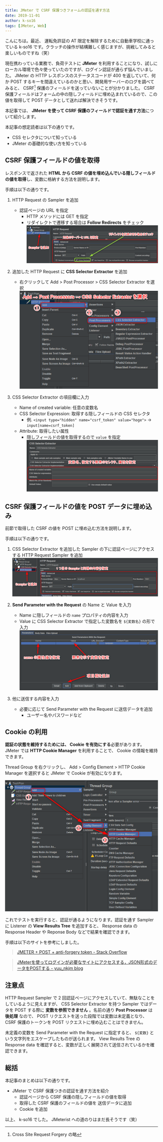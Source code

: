 ```yaml
---
title: JMeter で CSRF 保護つきフォームの認証を通す方法
date: 2019-11-01
author: k-so16
tags: [JMeter, Web]
---
```


こんにちは。最近、 運転免許証の AT 限定を解除するために自動車学校に通っている k-so16 です。クラッチの操作が結構難しく感じますが、挑戦してみると楽しいものですね（笑）

現在携わっている業務で、負荷テストに **JMeter** を利用することになり、試しにローカル環境で色々使っていたのですが、ログイン認証が通らず悩んでいました。 JMeter の HTTP レスポンスのステータスコードが 400 を返していて、何か POST するキーを間違えているのかと思い、開発用サーバーのログを調べてみると、 CSRF[^1] 保護のフィールドを送っていないことが分かりました。 CSRF 保護フィールドはフォームの中の隠しフィールドに埋め込まれているので、この値を取得して POST データとして送れば解決できそうです。

本記事では、 **JMeter を使って CSRF 保護のフィールドで認証を通す方法**について紹介します。

本記事の想定読者は以下の通りです。

- CSS セレクタについて知っている
- JMeter の基礎的な使い方を知っている

## CSRF 保護フィールドの値を取得
レスポンスで返された **HTML から CSRF の値を埋め込んでいる隠しフィールドの値を取得**し、変数に格納する方法を説明します。

手順は以下の通りです。

1. HTTP Request の Sampler を追加
    - 認証ページの URL を指定
        - HTTP メソッドには GET を指定
        - リダイレクトで遷移する場合は **Follow Redirects** をチェック
            ![HTTP Request の Sampler を追加](images/authenticate-csrf-form-on-jmeter-1.png)

1. 追加した HTTP Request に **CSS Selector Extractor** を追加
    - 右クリックして Add > Post Processor > CSS Selector Extractor を選択
            ![追加した HTTP Request に CSS Selector Extractor を追加](images/authenticate-csrf-form-on-jmeter-2.png)

1. CSS Selector Extractor の項目欄に入力
    - Name of created variable: 任意の変数名
    - CSS Selector Expression: 取得する隠しフィールドの CSS セレクタ
        - 例. `<input type="hidden" name="csrf_token" value="hoge">` → `input[name=csrf_token]`
    - Attribute: 取得したい属性
        - 隠しフィールドの値を取得するので `value` を指定
            ![CSS Selector Extractor の項目欄に入力](images/authenticate-csrf-form-on-jmeter-3.png)

## CSRF 保護フィールドの値を POST データに埋め込み
前節で取得した CSRF の値を POST に埋め込む方法を説明します。

手順は以下の通りです。

1. CSS Selector Extractor を追加した Sampler の下に認証ページにアクセスする HTTP Request Sampler を追加
    ![認証ページにアクセスする HTTP Request Sampler を追加](images/authenticate-csrf-form-on-jmeter-4.png)

1. **Send Parameter with the Request** の Name と Value を入力
    - Name に隠しフィールドの `name` プロパティの内容を入力
    - Value に CSS Selector Extractor で指定した変数名を `${変数名}` の形で入力
    ![Send Parameter with the Request の項目を入力](images/authenticate-csrf-form-on-jmeter-5.png)

1. 他に送信する内容を入力
    - 必要に応じて Send Parameter with the Request に送信データを追加
        - ユーザー名やパスワードなど

## Cookie の利用
**認証の状態を維持するためには、 Cookie を有効にする**必要があります。 JMeter では **HTTP Cookie Manager** を利用することで、 Cookie の情報を維持できます。

Thread Group を右クリックし、 Add > Config Element > HTTP Cookie Manager を選択すると JMeter で Cookie が有効になります。

![HTTP Cookie Manager を追加](images/authenticate-csrf-form-on-jmeter-6.png)

これでテストを実行すると、認証が通るようになります。認証を通す Sampler に Listener の **View Results Tree** を追加すると、 Response data の Response Header や Reponse Body などで結果を確認できます。

手順は以下のサイトを参考にしました。

> [JMETER + POST + anti-forgery token - Stack Overflow](https://stackoverflow.com/questions/53034969/jmeter-post-anti-forgery-token)

> [JMeterを使ってログインが必要なサイトにアクセスする，JSON形式のデータをPOSTする - yuu_nkjm blog](https://yuu.nkjmlab.org/diary/20140725.html)

## 注意点
HTTP Request Sampler で 2 回認証ページにアクセスしていて、無駄なことをしているように見えますが、 CSS Selector Extractor を持つ Sampler ではデータを POST する際に **変数を参照できません** 。名前の通り **Post Processor** は **後処理** なので、  POST リクエストを送った段階では変数は未定義となり、CSRF 保護のトークンを POST リクエストに埋め込むことはできません。

未定義の変数を Send Parameter with the Request に指定すると、 `${変数}` という文字列をエスケープしたものが送られます。 View Results Tree の Response data を確認すると、変数が正しく展開されて送信されているかを確認できます。

## 総括
本記事のまとめは以下の通りです。

- JMeter で CSRF 保護つきの認証を通す方法を紹介
    - 認証ページから CSRF 保護の隠しフィールドの値を取得
    - 取得した CSRF 保護のフィールドの値を 送信データに追加
    - Cookie を追加

以上、 k-so16 でした。 JMeterist への道のりはまだ長そうです（笑）

[^1]: Cross Site Request Forgery の略